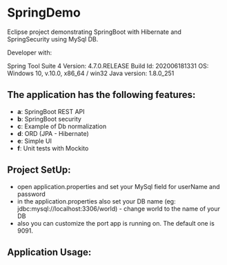 # SpringDemo

Eclipse project demonstrating SpringBoot with Hibernate and SpringSecurity using MySql DB. 

Developer with:

Spring Tool Suite 4 
Version: 4.7.0.RELEASE
Build Id: 202006181331
OS: Windows 10, v.10.0, x86_64 / win32
Java version: 1.8.0_251


The application has the following features:
-----------
- **a**: SpringBoot REST API
- **b**: SpringBoot security
- **c**: Example of Db normalization
- **d**: ORD (JPA - Hibernate)
- **e**: Simple UI
- **f**: Unit tests with Mockito


Project SetUp:
-----------
* open application.properties and set your MySql field for userName and password
* in the application.properties also set your DB name (eg: jdbc:mysql://localhost:3306/world) - change world to the name of your DB
* also you can customize the port app is running on. The default one is 9091.


Application Usage:
-----------
